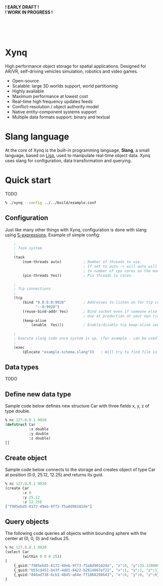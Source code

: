 **! EARLY DRAFT !\
! WORK IN PROGRESS !**\
\
\
\
&nbsp;
# Xynq
High performance object storage for spatial applications.
Designed for AR/VR, self-driving vehicles simulation, robotics and video games.

* Open-source
* Scalable: large 3D worlds support, world partitioning
* Highly available
* Maximum performance at lowest cost
* Real-time high frequency updates feeds
* Conflict-resolution / object authority model
* Native entity-component systems support
* Multiple data formats support: binary and textual

# Slang language
At the core of Xynq is the built-in programming language, **Slang**, a small language, based on [Lisp](https://en.wikipedia.org/wiki/Common_Lisp), used to manipulate real-time object data. Xynq uses slang for configuration, data transformation and querying.

# Quick start
TODO
```bash
% ./xynq --config ../../build/example.conf
```

## Configuration
Just like many other things with Xynq, configuration is done with slang using [S-expressions](https://en.wikipedia.org/wiki/S-expression).
Example of simple config:
```lisp
    ;
    ; Task system
    ;
    (task
        (num-threads auto)          ; Number of threads to use.
                                    ; If set to auto -> will auto will automatically set it
                                    ; to number of cpu cores on the machine.
        (pin-threads Yes))          ; Pin threads to cores.

    ;
    ; Tcp connections
    ;
    (tcp
        (bind "0.0.0.0:9920"        ; Addresses to listen on for tcp connections. Might add multiple ipv4 or 6 addresses.
              "::0:9920")
        (reuse-bind-addr Yes)       ; Bind socket even if someone else is listening on it. Mostly used for debugging.
                                    ; Use at production at your own risk.
        (keep-alive
            (enable  Yes)))         ; Enable/disable tcp keep-alive sends.

    ;
    ; Execute slang code once system is up. (for example - can be used to setup some initial db schemas)
    ;
    (exec
        (@locate "example-schema.slang"))   ; Will try to find file in config directory
```
## Data types
TODO

## Define new data type
Sample code below defines new structure Car with three fields x, y, z of type double.
```lisp
% nc 127.0.0.1 9920
(defstruct Car
           :x double
           :y double
           :z double)
[]
```

## Create object
Sample code below connects to the storage and creates object of type Car at position (0.0, 25.12, 12.25) and returns its guid.
```lisp
% nc 127.0.0.1 9920
(create Car
        :x 0
        :y 25.12
        :z 12.25)
["f985ebd5-8172-49eb-9ff3-f5a8d98102de"]
```

## Query objects
The following code queries all objects within bounding sphere with the center at (0, 0, 0) and radius 25.
```lisp
% nc 127.0.0.1 9920
(select Car
        (within 0 0 0 25))
[
    {_guid:"f985ebd5-8172-49eb-9ff3-f5a8d98102de", "x":0, "y":25.1200000000000009947598, "z":12.25},
    {_guid:"b55cd452-be3f-4d81-8422-b2814867ef22", "x":1, "y":1, "z":1},
    {_guid:"846ad738-6cb1-4845-a64e-ff1860298641", "x":0, "y":0, "z":0}
]
```

